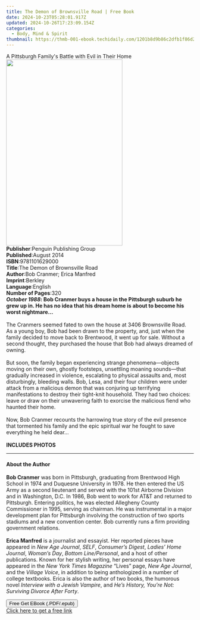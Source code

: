```yaml
---
title: The Demon of Brownsville Road | Free Book
date: 2024-10-23T05:28:01.917Z
updated: 2024-10-26T17:23:09.154Z
categories:
  - Body, Mind & Spirit
thumbnail: https://thmb-001-ebook.techidaily.com/1201b8d9b86c2dfb1f86d230ffd7d8d47c9869b7041ec30ab75b93456aa70551.jpg
---
```

<main id="book-container">
  <div class="flex flex-col">
    <div class="book-brief flex-1 py-6 px-4 sm:p-6 md:py-10 md:px-8">
      <!-- brief-->
      <div class="book-brief-main">
        A Pittsburgh Family's Battle with Evil in Their Home
      </div>
    </div>
    <div
      class="book-meta-info flex-1 grid gap-4 col-start-1 col-end-3 row-start-1 sm:mb-6 sm:grid-cols-4 lg:gap-6 lg:col-start-2 lg:row-end-6 lg:row-span-6 lg:mb-0"
    >
      <div
        class="book-meta-info-left place-content-center mt-4 p-4 text-sm leading-6 col-start-2 col-span-2 dark:text-slate-400"
      >
        <img
          class="w-full h-500 object-cover rounded-lg sm:h-255 sm:col-span-2 lg:col-span-full"
          src="https://img-001-ebook.techidaily.com/d747d5bff5a229068016e87168abe44d31d579414eb9705ca6686e22cfbcab64.jpg"
          alt=""
          width="312"
          height="500"
        />
      </div>
      <div
        class="book-meta-info-right mt-2 col-start-1 row-start-2 col-span-3 self-center"
      >
        <!-- meta data  -->
        <div class="flex flex-col px-4 md:px-8">
          <div class="flex-1">
            <strong>Publisher</strong>:<span class="px-2"
              >Penguin Publishing Group</span
            >
          </div>
          <div class="flex-1">
            <strong>Published</strong>:<span class="px-2">August 2014</span>
          </div>
          <div class="flex-1">
            <strong>ISBN</strong>:<span class="px-2">9781101629000</span>
          </div>
          <div class="flex-1">
            <strong>Title</strong>:<span class="px-2"
              >The Demon of Brownsville Road</span
            >
          </div>
          <div class="flex-1">
            <strong>Author</strong>:<span class="px-2"
              >Bob Cranmer; Erica Manfred</span
            >
          </div>
          <div class="flex-1">
            <strong>Imprint</strong>:<span class="px-2">Berkley</span>
          </div>
          <div class="flex-1">
            <strong>Language</strong>:<span class="px-2">English</span>
          </div>
          <div class="flex-1">
            <strong>Number of Pages</strong>:<span class="px-2">320</span>
          </div>
        </div>
      </div>
    </div>
    <div class="book-description flex-1 py-6 px-4 sm:p-6 md:py-10 md:px-8">
      <div class="book-description-main">
        <div accordion-content="" id="description">
          <b
            ><i>October 1988</i>: Bob Cranmer buys a house in the Pittsburgh
            suburb he grew up in. He has no idea that his dream home is about to
            become his worst nightmare…</b
          ><br /><br />The Cranmers seemed fated to own the house at 3406
          Brownsville Road. As a young boy, Bob had been drawn to the property,
          and, just when the family decided to move back to Brentwood, it went
          up for sale. Without a second thought, they purchased the house that
          Bob had always dreamed of owning.<br /><br />But soon, the family
          began experiencing strange phenomena—objects moving on their own,
          ghostly footsteps, unsettling moaning sounds—that gradually increased
          in violence, escalating to physical assaults and, most disturbingly,
          bleeding walls. Bob, Lesa, and their four children were under attack
          from a malicious demon that was conjuring up terrifying manifestations
          to destroy their tight-knit household. They had two choices: leave or
          draw on their unwavering faith to exorcise the malicious fiend who
          haunted their home.<br /><br />Now, Bob Cranmer recounts the harrowing
          true story of the evil presence that tormented his family and the epic
          spiritual war he fought to save everything he held dear…<br /><br /><b
            >INCLUDES PHOTOS</b
          >
        </div>
        <div class="accordion-fader"></div>
      </div>
    </div>
    <div class="book-excerpts flex-1 py-6 px-4 sm:p-6 md:py-10 md:px-8">
      <!-- excerpts-->
      <div class="book-excerpts-main">
        <hr />
        <h4 class="placeholder placeholder-heading">
          <span>About the Author</span>
        </h4>
        <p>
          <b>Bob Cranmer</b> was born in Pittsburgh, graduating from Brentwood
          High School in 1974 and Duquesne University in 1978. He then entered
          the US Army as a second lieutenant and served with the 101st Airborne
          Division and in Washington, D.C. In 1986, Bob went to work for
          AT&amp;T and returned to Pittsburgh. Entering politics, he was elected
          Allegheny County Commissioner in 1995, serving as chairman. He was
          instrumental in a major development plan for Pittsburgh involving the
          construction of two sports stadiums and a new convention center. Bob
          currently runs a firm providing government relations.&nbsp;<br /><br /><b
            >Erica Manfred</b
          >
          is a journalist and essayist. Her reported pieces have appeared in
          <i>New Age Journal</i>, <i>SELF</i>, <i>Consumer’s Digest</i>,
          <i>Ladies’ Home Journal</i>, <i>Woman’s Day</i>,
          <i>Bottom Line/Personal</i>, and a host of other publications. Known
          for her stylish writing, her personal essays have appeared in the
          <i>New York Times Magazine </i>“Lives” page,<i> New Age Journal</i>,
          and the<i> Village Voice</i>, in addition to being anthologized in a
          number of college textbooks. Erica is also the author of two books,
          the humorous novel<i> Interview with a Jewish Vampire</i>, and<i>
            He’s History, You’re Not: Surviving Divorce After Forty</i
          >.&nbsp;
        </p>
      </div>
    </div>
    <div
      class="book-about-author flex-1 py-6 px-4 sm:p-6 md:py-10 md:px-8"
    ></div>
    <div class="book-free-get flex-1 py-6 px-4 sm:p-6 md:py-10 md:px-8">
      <button
        id="btn-free-get"
        class="bg-blue-500 hover:bg-blue-700 text-white font-bold py-2 px-4 rounded"
      >
        Free Get EBook (.PDF/.epub)
      </button>
      <div id="countdown-display" class="px-2 text-lg mt-2"></div>
      <a
        id="free-link"
        class="hidden bg-blue-500 hover:bg-blue-700 text-white font-bold py-2 px-4 rounded"
        href="https://www.ebooks.com/en-us/book/1604403/the-demon-of-brownsville-road/bob-cranmer/"
        target="_blank"
        >Click here to get a free link</a
      >
    </div>
    <script>
      let countdownTime = 0;
      let countdownInterval = null;
      document
        .getElementById('btn-free-get')
        .addEventListener('click', startCountdown);
      function startCountdown() {
        countdownTime = new Date().getTime() + 60000 * 3;
        countdownInterval = setInterval(updateCountdown, 1000);
        document.getElementById('btn-free-get').disabled = true;
        document
          .getElementById('btn-free-get')
          .classList.add('bg-gray-500', 'cursor-not-allowed');
      }
      function updateCountdown() {
        let currentTime = new Date().getTime();
        let timeLeft = countdownTime - currentTime;
        let secondsLeft = Math.floor(timeLeft / 1000);
        document.getElementById('countdown-display').innerHTML =
          `Remaining time: ${secondsLeft} seconds.`;
        if (secondsLeft <= 0) {
          clearInterval(countdownInterval);
          document.getElementById('btn-free-get').classList.add('hidden');
          document.getElementById('free-link').classList.remove('hidden');
          document.getElementById('countdown-display').innerHTML = '';
        }
      }
    </script>
  </div>
</main>

<ins class="adsbygoogle"
      style="display:block"
      data-ad-client="ca-pub-7571918770474297"
      data-ad-slot="8358498916"
      data-ad-format="auto"
      data-full-width-responsive="true"></ins>
    